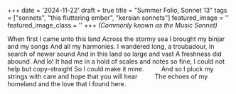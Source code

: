 +++
date = '2024-11-22'
draft = true
title = "Summer Folio, Sonnet 13"
tags = ["sonnets", "this fluttering ember", "kersian sonnets"]
featured_image = ''
featured_image_class = ''
+++
*(Commonly known as the Music Sonnet)*

When first I came unto this land
Across the stormy sea
I brought my binjar and my songs
And all my harmonies. 
I wandered long, a troubadour,
In search of newer sound
And in this land so large and vast
A freshness did abound. 
And lo! It had me in a hold 
of scales and notes so fine,
I could not help but copy-straight
So I could make it mine. 
<span style="margin-left:2.5em;">And so I pluck my strings with care and hope that you will hear</span>
<span style="margin-left:2.5em;">The echoes of my homeland and the love that I found here.</span> 
